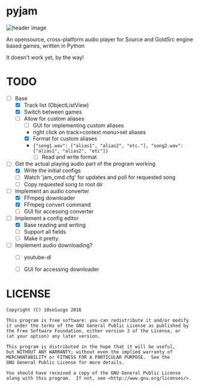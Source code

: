 # pyjam
![header image](http://i.imgur.com/ic7toeV.png)

An opensource, cross-platform audio player for Source and GoldSrc engine based games, written in Python

It doesn't work yet, by the way!

# TODO
- [ ] Base
  - [x] Track list (ObjectListView)
  - [x] Switch between games
  - [ ] Allow for custom aliases
    - [ ] GUI for implementing custom aliases 
    - right click on track>context menu>set aliases
    - [x] Format for custom aliases 
    - ```{"song1.wav": ["alias1", "alias2", "etc."], "song2.wav": ["alias1", "alias2", "etc"]}```
      - [ ] Read and write format
- [ ] Get the actual playing audio part of the program working
  - [x] Write the initial configs
  - [ ] Watch 'jam_cmd.cfg' for updates and poll for requested song
  - [ ] Copy requested song to root dir
- [ ] Implement an audio converter
  - [x] FFmpeg downloader
  - [x] FFmpeg convert command
  - [ ] GUI for accessing converter
- [ ] Implement a config editor
  - [x] Base reading and writing
  - [ ] Support all fields
  - [ ] Make it pretty.
- [ ] Implement audio downloading?
  - [ ] youtube-dl
  - [ ] GUI for accessing downloader


# LICENSE
```
Copyright (C) 10se1ucgo 2016

This program is free software: you can redistribute it and/or modify
it under the terms of the GNU General Public License as published by
the Free Software Foundation, either version 3 of the License, or
(at your option) any later version.

This program is distributed in the hope that it will be useful,
but WITHOUT ANY WARRANTY; without even the implied warranty of
MERCHANTABILITY or FITNESS FOR A PARTICULAR PURPOSE.  See the
GNU General Public License for more details.

You should have received a copy of the GNU General Public License
along with this program.  If not, see <http://www.gnu.org/licenses/>.
```

